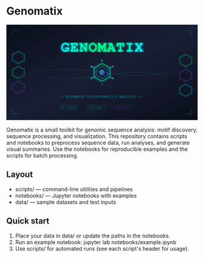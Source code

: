 # Genomatix

![Cover photo](genomatix.gif)

Genomatix is a small toolkit for genomic sequence analysis: motif discovery, sequence processing, and visualization. This repository contains scripts and notebooks to preprocess sequence data, run analyses, and generate visual summaries. Use the notebooks for reproducible examples and the scripts for batch processing.

## Layout
- scripts/ — command-line utilities and pipelines
- notebooks/ — Jupyter notebooks with examples
- data/ — sample datasets and test inputs

## Quick start
1. Place your data in data/ or update the paths in the notebooks.
2. Run an example notebook: jupyter lab notebooks/example.ipynb
3. Use scripts/ for automated runs (see each script's header for usage).